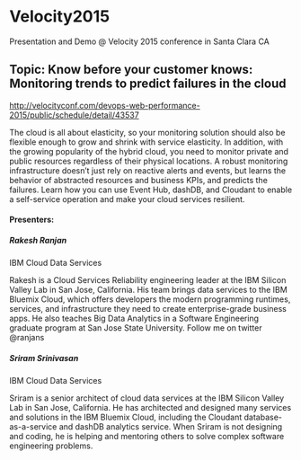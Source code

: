 # Velocity2015
Presentation and Demo @ Velocity 2015 conference in Santa Clara CA
## Topic: Know before your customer knows: Monitoring trends to predict failures in the cloud
http://velocityconf.com/devops-web-performance-2015/public/schedule/detail/43537

The cloud is all about elasticity, so your monitoring solution should also be flexible enough to grow and shrink with service elasticity. In addition, with the growing popularity of the hybrid cloud, you need to monitor private and public resources regardless of their physical locations. A robust monitoring infrastructure doesn’t just rely on reactive alerts and events, but learns the behavior of abstracted resources and business KPIs, and predicts the failures. Learn how you can use Event Hub, dashDB, and Cloudant to enable a self-service operation and make your cloud services resilient.

#### Presenters:

##### Rakesh Ranjan
IBM Cloud Data Services

Rakesh is a Cloud Services Reliability engineering leader at the IBM Silicon Valley Lab in San Jose, California. His team brings data services to the IBM Bluemix Cloud, which offers developers the modern programming runtimes, services, and infrastructure they need to create enterprise-grade business apps. He also teaches Big Data Analytics in a Software Engineering graduate program at San Jose State University. Follow me on twitter @ranjans

##### Sriram Srinivasan
IBM Cloud Data Services

Sriram is a senior architect of cloud data services at the IBM Silicon Valley Lab in San Jose, California. He has architected and designed many services and solutions in the IBM Bluemix Cloud, including the Cloudant database-as-a-service and dashDB analytics service. When Sriram is not designing and coding, he is helping and mentoring others to solve complex software engineering problems.
